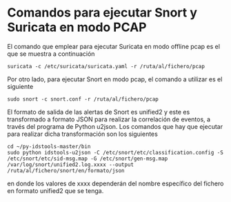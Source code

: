 # Comandos para ejecutar Snort y Suricata en modo PCAP
El comando que emplear para ejecutar Suricata en modo offline pcap es el que se muestra a continuación
```shell
suricata -c /etc/suricata/suricata.yaml -r /ruta/al/fichero/pcap
```

Por otro lado, para ejecutar Snort en modo pcap, el comando a utilizar es el siguiente
```shell
sudo snort -c snort.conf -r /ruta/al/fichero/pcap
```
El formato de salida de las alertas de Snort es unified2 y este es transformado a formato JSON para realizar la correlación de eventos, a través del programa de Python u2json. Los comandos que hay que ejecutar para realizar dicha transformación son los siguientes
```shell
cd ~/py-idstools-master/bin
sudo python idstools-u2json -C /etc/snort/etc/classification.config -S /etc/snort/etc/sid-msg.map -G /etc/snort/gen-msg.map /var/log/snort/unified2.log.xxxx --output /ruta/al/fichero/snort/en/formato/json
```
en donde los valores de xxxx dependerán del nombre específico del fichero en formato unified2 que se tenga.
